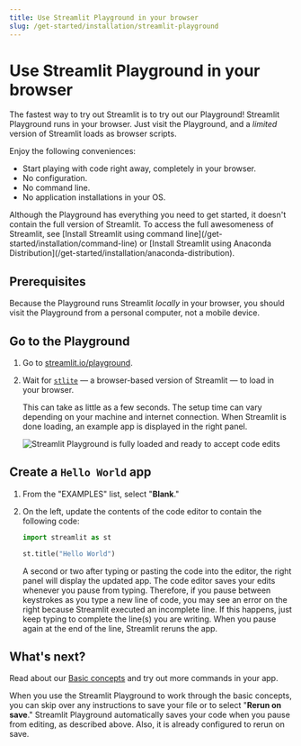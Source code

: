 ```yaml
---
title: Use Streamlit Playground in your browser
slug: /get-started/installation/streamlit-playground
---
```


# Use Streamlit Playground in your browser

The fastest way to try out Streamlit is to try out our Playground! Streamlit Playground runs in your browser. Just visit the Playground, and a _limited_ version of Streamlit loads as browser scripts.

Enjoy the following conveniences:

- Start playing with code right away, completely in your browser.
- No configuration.
- No command line.
- No application installations in your OS.

<Important>    
    Although the Playground has everything you need to get started, it doesn't contain the full version of Streamlit. To access the full awesomeness of Streamlit, see [Install Streamlit using command line](/get-started/installation/command-line) or [Install Streamlit using Anaconda Distribution](/get-started/installation/anaconda-distribution).
</Important>

## Prerequisites

Because the Playground runs Streamlit _locally_ in your browser, you should visit the Playground from a personal computer, not a mobile device.

## Go to the Playground

1. Go to [streamlit.io/playground](https://streamlit.io/playground).

1. Wait for [`stlite`](https://github.com/whitphx/stlite) &mdash; a browser-based version of Streamlit &mdash; to load in your browser.

   This can take as little as a few seconds. The setup time can vary depending on your machine and internet connection. When Streamlit is done loading, an example app is displayed in the right panel.

   ![Streamlit Playground is fully loaded and ready to accept code edits](/images/get-started/Playground-1-loaded.png)

## Create a `Hello World` app

1. From the "EXAMPLES" list, select "**Blank**."

1. On the left, update the contents of the code editor to contain the following code:

   ```python
   import streamlit as st

   st.title("Hello World")
   ```

   A second or two after typing or pasting the code into the editor, the right panel will display the updated app. The code editor saves your edits whenever you pause from typing. Therefore, if you pause between keystrokes as you type a new line of code, you may see an error on the right because Streamlit executed an incomplete line. If this happens, just keep typing to complete the line(s) you are writing. When you pause again at the end of the line, Streamlit reruns the app.

## What's next?

Read about our [Basic concepts](/get-started/fundamentals/main-concepts) and try out more commands in your app.

When you use the Streamlit Playground to work through the basic concepts, you can skip over any instructions to save your file or to select "**Rerun on save**." Streamlit Playground automatically saves your code when you pause from editing, as described above. Also, it is already configured to rerun on save.
